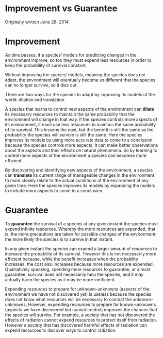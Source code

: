 # Improvement vs Guarantee

Originally written June 28, 2014.

# Improvement

As time passes, if a species’ models for predicting changes in the environment improve, so too they must expend less resources in order to keep the probability of survival constant.

Without improving the species’ models, meaning the species does not adapt, the environment will eventually become so different that the species can no longer survive, so it dies out.

There are two ways for the species to adapt by improving its models of the world: dilation and translation.

A species that learns to control new aspects of the environment can **dilate** its necessary resources to maintain the same probability that the environment will change in that way. If the species controls more aspects of its environment, it must use less resources to maintain the same probability of its survival. This lessens the cost, but the benefit is still the same as the probability the species will survive is still the same. Here the species improves its models by using more accurate data to come to a conclusion because the species controls more aspects, it can make better observations about the aspects and their effects on natural phenomena. So by learning to control more aspects of the environment a species can becomes more efficient.

By discovering and identifying new aspects of the environment, a species can **translate** its current range of manageable changes in the environment to more closely relate to the actual conditions of the environment at any given time. Here the species improves its models by expanding the models to include more aspects to come to a conclusion.

# Guarantee

To **guarantee** the survival of a species at any given instant the species must expend infinite resources. Whereby the more resources are expended, that is, the more precautions are taken for possible changes of the environment, the more likely the species is to survive in that instant.

In any given instant the species can expend a larger amount of resources to increase the probability of its survival. However this is not necessarily more efficient because, while the benefit increases when the probability increases, the cost also increases because more resources are expended. Qualitatively speaking, spending more resources to guarantee, or almost guarantee, survival does not necessarily help the species, and it may actually harm the species as it may be more inefficient.

Expending resources to prepare for unknown-unknowns (aspects of the environment we have not discovered yet) is useless because the species does not know what resources will be necessary to combat the unknown-unknowns. However, expending resources to prepare for known-unknowns (aspects we have discovered but cannot control) improves the chances that the species will survive. For example, a society that has not discovered the effects of radiation cannot expend resources to protect itself from radiation. However a society that has discovered harmful effects of radiation can expend resources to discover ways to control radiation.